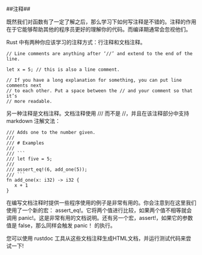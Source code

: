 ##注释##

既然我们对函数有了一定了解之后，那么学习下如何写注释是不错的。注释的作用在于它能够帮助其他的程序员更好的理解你的代码。而编译期通常会忽视他们。

Rust 中有两种你应该学习的注释方式：行注释和文档注释。

```
// Line comments are anything after ‘//’ and extend to the end of the line.

let x = 5; // this is also a line comment.

// If you have a long explanation for something, you can put line comments next
// to each other. Put a space between the // and your comment so that it’s
// more readable.
```

另一种注释是文档注释。文档注释使用 /// 而不是 //，并且在该注释部分中支持 markdown 注解文法：


	/// Adds one to the number given.
	///
	/// # Examples
	///
	/// ```
	/// let five = 5;
	///
	/// assert_eq!(6, add_one(5));
	/// ```
	fn add_one(x: i32) -> i32 {
 	   x + 1
	}

在编写文档注释时提供一些程序使用的例子是非常有用的。你会注意到在这里我们使用了一个新的宏： assert_eq!。它将两个值进行比较，如果两个值不相等就会调用 panic!。这是非常有用的文档说明。还有另一个宏，assert!，如果它的参数值是 false，那么同样会触发 panic！ 的执行。

您可以使用 rustdoc 工具从这些文档注释生成HTML文档，并运行测试代码来尝试一下!
